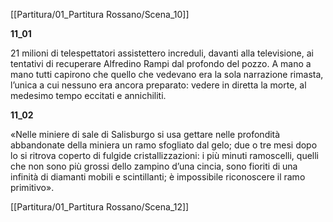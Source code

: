 [[Partitura/01_Partitura Rossano/Scena_10]]

**11_01**

21 milioni di telespettatori assistettero increduli, davanti alla televisione, ai tentativi di recuperare Alfredino Rampi dal profondo del pozzo. A mano a mano tutti capirono che quello che vedevano era la sola narrazione rimasta, l’unica a cui nessuno era ancora preparato: vedere in diretta la morte, al medesimo tempo eccitati e annichiliti.

**11_02**

«Nelle miniere di sale di Salisburgo si usa gettare nelle profondità abbandonate della miniera un ramo sfogliato dal gelo; due o tre mesi dopo lo si ritrova coperto di fulgide cristallizzazioni: i più minuti ramoscelli, quelli che non sono più grossi dello zampino d’una cincia, sono fioriti di una infinità di diamanti mobili e scintillanti; è impossibile riconoscere il ramo primitivo».

[[Partitura/01_Partitura Rossano/Scena_12]]